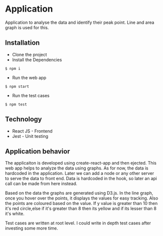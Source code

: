 # Application

Application to analyse the data and identify their peak point. Line and area graph is used for this.

## Installation

- Clone the project
- Install the Dependencies
```
$ npm i 
```


- Run the web app
```
$ npm start
```

- Run the test cases
```
$ npm test
```  

## Technology 

- React JS - Frontend
- Jest - Unit testing


## Application behavior

The applicaiton is developed using create-react-app and then ejected. This web app helps to analyze the data using graphs. As for now, the data is hardcoded in the application. Later we can add a node or any other server to serve the data to front end. Data is hardcoded in the hook, so later an api call can be made from here instead.  

Based on the data the graphs are generated using D3.js. 
In the line graph, once you hover over the points, it displays the values for easy tracking. Also the points are coloured based on the value. If y value is greater than 10 then it's red circle,else if it's greater than 8 then its yellow and if its lesser than 8 it's white.

Test cases are written at root level. I could write in depth test cases after investing some more time.

